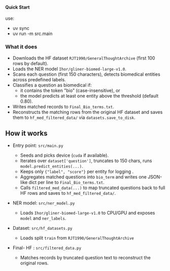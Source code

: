 #### Quick Start 
use: 
 - uv sync
 - uv run -m src.main


### What it does
- Downloads the HF dataset `RJT1990/GeneralThoughtArchive` (first 100 rows by default).
- Loads the NER model `Ihor/gliner-biomed-large-v1.0`.
- Scans each question (first 150 characters), detects biomedical entities across predefined labels.
- Classifies a question as biomedical if:
  - it contains the token "bio" (case-insensitive), or
  - the model predicts at least one entity above the threshold (default 0.80).
- Writes matched records to `Final_Bio_terms.txt`.
- Reconstructs the matching rows from the original HF dataset and saves them to `hf_med_filtered_data/` via `datasets.save_to_disk`.


## How it works

- Entry point: `src/main.py`
  - Seeds  and picks device (`cuda` if available).
  - Iterates over `dataset['question']`, truncates to 150 chars, runs `model.predict_entities(...)`.
  - Keeps only `{"label", "score"}` per entity for logging .
  - Aggregates matched questions into `bio_term` and writes one JSON-like dict per line to `Final_Bio_terms.txt`.
  - Calls `filtered_med_data(...)` to map truncated questions back to full HF rows and saves to `hf_med_filtered_data/`.

- NER model: `src/ner_model.py`
  - Loads `Ihor/gliner-biomed-large-v1.0` to CPU/GPU and exposes `model` and `ner_labels`.

- Dataset: `src/hf_datasets.py`
  - Loads split `train` from `RJT1990/GeneralThoughtArchive` 

- Final- HF : `src/filtered_data.py`
  - Matches records by truncated question text to reconstruct the original rows.